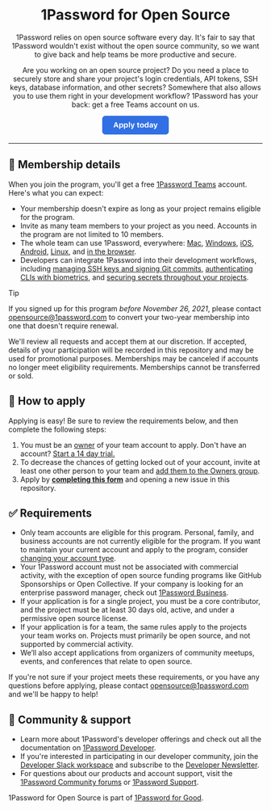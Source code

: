<div align="center">
  <h1>1Password for Open Source</h1>
  <p>1Password relies on open source software every day. It's fair to say that 1Password wouldn't exist without the open source community, so we want to give back and help teams be more productive and secure.</p>
  <p>Are you working on an open source project? Do you need a place to securely store and share your project's login credentials, API tokens, SSH keys, database information, and other secrets? Somewhere that also allows you to use them right in your development workflow? 1Password has your back: get a free Teams account on us.</p>
  <a href="#-how-to-apply">
    <img alt="Apply today" src=".github/apply-button.png" height="37"/>
  </a>
</div>

---

## 🎁 Membership details

When you join the program, you'll get a free [1Password Teams](https://1password.com/teams) account. Here's what you can expect:

- Your membership doesn't expire as long as your project remains eligible for the program.
- Invite as many team members to your project as you need. Accounts in the program are not limited to 10 members.
- The whole team can use 1Password, everywhere: [Mac](https://1password.com/downloads/mac/), [Windows](https://1password.com/downloads/windows/), [iOS](https://1password.com/downloads/ios/), [Android](https://1password.com/downloads/android/), [Linux](https://1password.com/downloads/linux/), and [in the browser](https://1password.com/downloads/browser-extension/).
- Developers can integrate 1Password into their development workflows, including [managing SSH keys and signing Git commits](https://1password.com/developers/ssh), [authenticating CLIs with biometrics](https://1password.com/developers/cli), and [securing secrets throughout your projects](https://1password.com/developers/secrets-management).

> [!TIP]
> If you signed up for this program _before November 26, 2021_, please contact [opensource@1password.com](mailto:opensource@1password.com) to convert your two-year membership into one that doesn't require renewal.

We'll review all requests and accept them at our discretion. If accepted, details of your participation will be recorded in this repository and may be used for promotional purposes. Memberships may be canceled if accounts no longer meet eligibility requirements. Memberships cannot be transferred or sold.

## 📝 How to apply

Applying is easy! Be sure to review the requirements below, and then complete the following steps:

1. You must be an [owner](https://support.1password.com/groups/#owners) of your team account to apply. Don't have an account? [Start a 14 day trial.](https://start.1password.com/signup/?t=B)
2. To decrease the chances of getting locked out of your account, invite at least one other person to your team and [add them to the Owners group](https://support.1password.com/groups/#manage-group-membership).
3. Apply by [**completing this form**](https://github.com/1Password/1password-teams-open-source/issues/new?labels=application&template=application.yml&title=Application+for+[project+name]) and opening a new issue in this repository.

## ✅ Requirements

- Only team accounts are eligible for this program. Personal, family, and business accounts are not currently eligible for the program. If you want to maintain your current account and apply to the program, consider [changing your account type](https://support.1password.com/change-account-type/).
- Your 1Password account must not be associated with commercial activity, with the exception of open source funding programs like GitHub Sponsorships or Open Collective. If your company is looking for an enterprise password manager, check out [1Password Business](https://1password.com/business/).
- If your application is for a single project, you must be a core contributor, and the project must be at least 30 days old, active, and under a permissive open source license.
- If your application is for a team, the same rules apply to the projects your team works on. Projects must primarily be open source, and not supported by commercial activity.
- We’ll also accept applications from organizers of community meetups, events, and conferences that relate to open source.

If you're not sure if your project meets these requirements, or you have any questions before applying, please contact [opensource@1password.com](mailto:opensource@1password.com) and we'll be happy to help!

## 💙 Community & support

- Learn more about 1Password's developer offerings and check out all the documentation on [1Password Developer](https://developer.1password.com/).
- If you're interested in participating in our developer community, join the [Developer Slack workspace](https://developer.1password.com/joinslack) and subscribe to the [Developer Newsletter](https://1password.com/dev-subscribe/).
- For questions about our products and account support, visit the [1Password Community forums](https://1password.community/) or [1Password Support](https://support.1password.com/).

1Password for Open Source is part of [1Password for Good](https://1password.com/for-good/).
